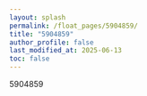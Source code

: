 ```yaml
---
layout: splash
permalink: /float_pages/5904859/
title: "5904859"
author_profile: false
last_modified_at: 2025-06-13
toc: false
---
```

 
5904859
